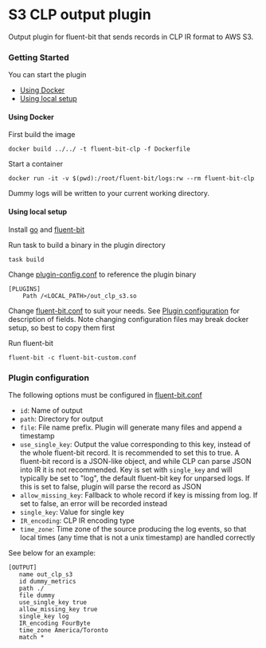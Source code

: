 # S3 CLP output plugin

Output plugin for fluent-bit that sends records in CLP IR format to AWS S3.

### Getting Started

You can start the plugin
- [Using Docker](#using-docker)
- [Using local setup](#using-local-setup)

#### Using Docker

First build the image
  ```shell
  docker build ../../ -t fluent-bit-clp -f Dockerfile
  ```

Start a container
  ```shell
  docker run -it -v $(pwd):/root/fluent-bit/logs:rw --rm fluent-bit-clp
  ```

 Dummy logs will be written to your current working directory.

#### Using local setup

Install [go][1] and [fluent-bit][2]

Run task to build a binary in the plugin directory
  ```shell
  task build
  ```
Change [plugin-config.conf](plugin-config.conf) to reference the plugin binary
  ```shell
  [PLUGINS]
      Path /<LOCAL_PATH>/out_clp_s3.so
  ```

Change [fluent-bit.conf](fluent-bit.conf) to suit your needs. 
See [Plugin configuration](#plugin-configuration) for description of fields.
Note changing configuration files may break docker setup, so best to copy them first

Run fluent-bit
  ```shell
  fluent-bit -c fluent-bit-custom.conf
  ```

### Plugin configuration

The following options must be configured in [fluent-bit.conf](fluent-bit.conf)
- `id`: Name of output
- `path`: Directory for output
- `file`: File name prefix. Plugin will generate many files and append a timestamp
- `use_single_key`: Output the value corresponding to this key, instead of the whole fluent-bit 
record. It is recommended to set this to true. A fluent-bit record is a JSON-like object, and while 
CLP can parse JSON into IR it is not recommended. Key is set with `single_key` and
will typically be set to "log", the default fluent-bit key for unparsed logs. If this is set to false, 
plugin will parse the record as JSON
- `allow_missing_key`: Fallback to whole record if key is missing from log. If set to false, an error will
be recorded instead
- `single_key`: Value for single key
- `IR_encoding`: CLP IR encoding type
- `time_zone`: Time zone of the source producing the log events, so that local times (any time
that is not a unix timestamp) are handled correctly

See below for an example:

 ```
[OUTPUT]
    name out_clp_s3
    id dummy_metrics
    path ./
    file dummy
    use_single_key true
    allow_missing_key true
    single_key log
    IR_encoding FourByte
    time_zone America/Toronto
    match *
  ```

[1]: https://go.dev/doc/install
[2]: https://docs.fluentbit.io/manual/installation/getting-started-with-fluent-bit